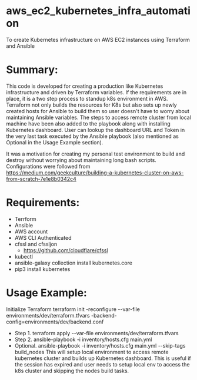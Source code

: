 # aws_ec2_kubernetes_infra_automation
To create Kubernetes infrastructure on AWS EC2 instances using Terraform and Ansible

# Summary:
This code is developed for creating a production like Kubernetes infrastructure and driven by Terraform variables. 
If the requirements are in place, it is a two step process to standup k8s environment in AWS. 
Terraform not only builds the resources for K8s but also sets up newly created hosts for Ansible to build them so user doesn't have to worry about maintaining Ansible variables. The steps to access remote cluster from local machine have been also added to the playbook along with installing Kubernetes dashboard. User can lookup the dashboard URL and Token in the very last task executed by the Ansible playbook (also mentioned as Optional in the Usage Example section).


It was a motivation for creating my personal test environment to build and destroy without worrying about maintaining long bash scripts.
Configurations were followed from https://medium.com/geekculture/building-a-kubernetes-cluster-on-aws-from-scratch-7e1e8b0342c4

# Requirements:
- Terrform
- Ansible
- AWS account
- AWS CLI Authenticated
- cfssl and cfssljon
  - https://github.com/cloudflare/cfssl
- kubectl 
- ansible-galaxy collection install kubernetes.core
- pip3 install kubernetes

# Usage Example:
Initialize Terraform 
terraform init -reconfigure --var-file environments/dev/terraform.tfvars -backend-config=environments/dev/backend.conf 
- Step 1.
  terraform apply --var-file environments/dev/terraform.tfvars
- Step 2.
  ansible-playbook -i inventory/hosts.cfg main.yml 
- Optional.
  ansible-playbook -i inventory/hosts.cfg main.yml --skip-tags build_nodes
  This will setup local environment to access remote kubernetes cluster and builds up Kubernetes dashboard. This is useful if the session has expired and user needs to setup local env to access the k8s cluster and skipping the nodes build tasks.

